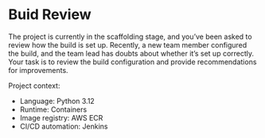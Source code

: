 # Buid Review

The project is currently in the scaffolding stage, and you’ve been asked to review how the build is set up.
Recently, a new team member configured the build, and the team lead has doubts about whether it’s set up correctly.
Your task is to review the build configuration and provide recommendations for improvements.

Project context:
- Language: Python 3.12
- Runtime: Containers
- Image registry: AWS ECR
- CI/CD automation: Jenkins


